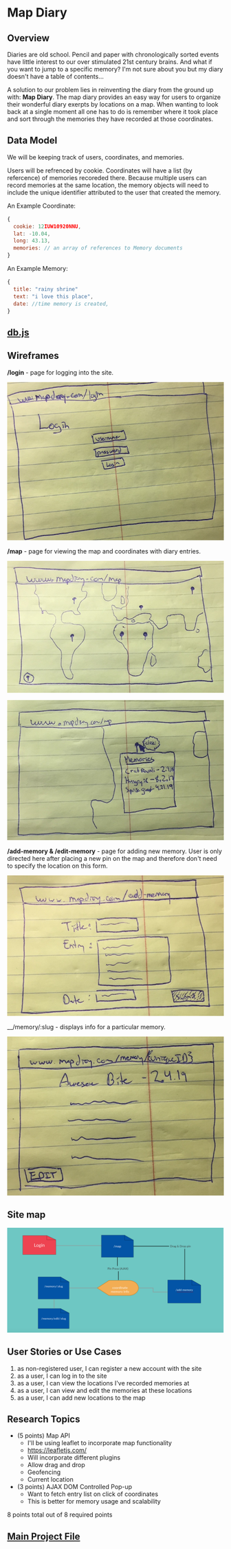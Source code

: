 
# Map Diary 

## Overview


Diaries are old school. Pencil and paper with chronologically sorted events have little interest to our over stimulated 21st century brains. And what if you want to jump to a specific memory? I'm not sure about you but my diary doesn't have a table of contents...

A solution to our problem lies in reinventing the diary from the ground up with: __Map Diary__.
The map diary provides an easy way for users to organize their wonderful diary exerpts by locations on a map. When wanting to look back at a single moment all one has to do is remember where it took place and sort through the memories they have recorded at those coordinates. 


## Data Model

We will be keeping track of users, coordinates, and memories. 

Users will be refrenced by cookie.
Coordinates will have a list (by refercence) of memories recoreded there. Because multiple users can record memories at the same location, the memory objects will need to include the unique identifier attributed to the user that created the memory. 




An Example Coordinate:

```javascript
{
  cookie: 12IUW10920NNU,
  lat: -10.04,
  long: 43.13,
  memories: // an array of references to Memory documents
}
```
An Example Memory:

```javascript
{
  title: "rainy shrine"
  text: "i love this place",
  date: //time memory is created,
}
```


## [db.js](src/db.js) 


## Wireframes


__/login__ - page for logging into the site.

![login](documentation/login.JPG)

__/map__ - page for viewing the map and coordinates with diary entries.

![Big Map](documentation/big_map.JPG)

![Coordinates enum](documentation/coord_enum.JPG)

__/add-memory & /edit-memory__ - page for adding new memory. User is only directed here after placing a new pin on the map and therefore don't need to specify the location on this form.

![Add Memory](documentation/add_mem.JPG)

__/memory/:slug - displays info for a particular memory.

![View Memory](documentation/view_mem.JPG)

## Site map

![Site Map](documentation/SiteMap.png)

## User Stories or Use Cases

1. as non-registered user, I can register a new account with the site
2. as a user, I can log in to the site
3. as a user, I can view the locations I've recorded memories at
4. as a user, I can view and edit the memories at these locations
5. as a user, I can add new locations to the map

## Research Topics


* (5 points) Map API
    * I'll be using leaflet to incorporate map functionality
    * https://leafletjs.com/
    * Will incorporate different plugins
    * Allow drag and drop
    * Geofencing
    * Current location
* (3 points) AJAX DOM Controlled Pop-up
    * Want to fetch entry list on click of coordinates
    * This is better for memory usage and scalability


8 points total out of 8 required points


## [Main Project File](src/app.js) 



